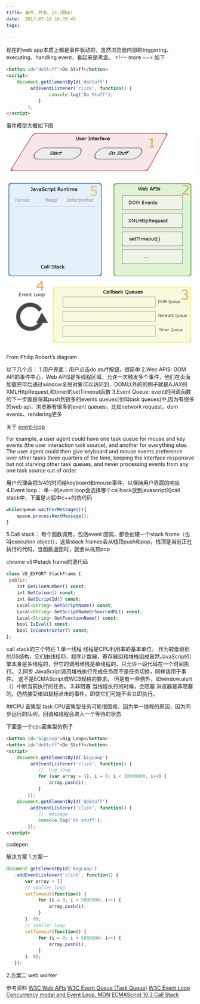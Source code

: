 ```yaml
---
title: 事件、并发、js（翻译）
date:  2017-07-18 16:39:45
tags:

---
```


现在的web app本质上都是事件驱动的，虽然浏览器内部的triggering、executing、handling event，看起来是黑盒。
<!−− more −−>
如下

``` html
<button id="doStuff">Do Stuff</button>
<script>
    document.getElementById('doStuff')
        .addEventListener('click', function() {
                console.log('Do Stuff');
            }
        );
</script>
```
事件模型大概如下图
![img](/images/test/33.mdNRSFCoGT.png)

From Philip Robert’s diagram

以下几个点：
1.用户界面：用户点击do stuff按钮，很简单
2.Web APIS:
DOM API的事件中心，Web APIS是多线程区域，允许一次触发多个事件，他们在页面加载完毕后通过window全局对象可以访问到，DOM以外的的例子就是AJAX的XMLHttpRequest,和timer的setTimeout函数
3.Event Queue:
event的回调函数的下一步就是将其push到很多的events queues(也叫task queues)中,因为有很多的web api，浏览器有很多的event queues，比如network request，dom events、rendering更多

关于 [event-loop](https://www.w3.org/TR/html5/webappapis.html#event-loop)


For example, a user agent could have one task queue for mouse and key events (the user interaction task source), and another for everything else. The user agent could then give keyboard and mouse events preference over other tasks three quarters of the time, keeping the interface responsive but not starving other task queues, and never processing events from any one task source out of order.

用户代理会把3/4的时间给keyboard和mouse事件，以保持用户界面的响应
4.Event loop：
单一的event loop会选择哪个callback放到javascript的call stack中，下面是火狐中c++的伪代码

``` js
while(queue.waitForMessage()){
    queue.processNextMessage();
}
```

5.Call stack：
每个函数调用，包括event 回调，都会创建一个stack frame（也叫execution object），这些stack frames会从栈顶push和pop，栈顶是当前正在执行的代码，当函数返回时，就会从栈顶pop

chrome v8中stack frame的源代码
``` js
class V8_EXPORT StackFrame {
 public:
    int GetLineNumber() const;
    int GetColumn() const;
    int GetScriptId() const;
    Local<String> GetScriptName() const;
    Local<String> GetScriptNameOrSourceURL() const;
    Local<String> GetFunctionName() const;
    bool IsEval() const;
    bool IsConstructor() const;
};
```

call stack的三个特征
1.单一线程
线程是CPU利用率的基本单位。 作为较低级别的OS结构，它们由线程ID，程序计数器，寄存器组和堆栈组成虽然JavaScript引擎本身是多线程的，但它的调用堆栈是单线程的，只允许一段代码在一个时间执行。
2.同步
JavaScript调用堆栈执行完成任务而不是任务切换，同样适用于事件。 这不是ECMAScript或WC3规格的要求。 但是有一些例外，如window.alert（）中断当前执行的任务。
3.非阻塞
当线程执行的时候，会阻塞 浏览器是非阻塞的，仍然接受诸如鼠标点击的事件，即使它们可能不会立即执行。

##CPU 密集型 task
CPU密集型任务可能很困难，因为单一线程的原因，因为同步运行的队列，回调和线程会进入一个等待的状态

下面是一个cpu密集型的例子

``` html
<button id="bigLoop">Big Loop</button>
<button id="doStuff">Do Stuff</button>
<script>
    document.getElementById('bigLoop')
        .addEventListener('click', function() {
            //  big loop
            for (var array = [], i = 0; i < 10000000; i++) {
                array.push(i);
            }
        });
    document.getElementById('doStuff')
        .addEventListener('click', function() {
            //  message
            console.log('do stuff');
        });
</script>
```

codepen

解决方案
1.方案一

``` js
document.getElementById('bigLoop')
   .addEventListener('click', function() {
       var array = []
       // smaller loop
       setTimeout(function() {
            for (i = 0; i < 5000000; i++) {
                array.push(i);
            }
       }, 0);
       // smaller loop
       setTimeout(function() {
            for (i = 0; i < 5000000; i++) {
                array.push(i);
            }
       }, 0);
   });
```

2.方案二
web worker

参考资料
[W3C Web APIs](http://www.w3.org/TR/html5/webappapis.html#webappapis)
[W3C Event Queue (Task Queue)](http://www.w3.org/TR/html5/webappapis.html#event-loop)
[W3C Event Loop](http://www.w3.org/TR/html5/webappapis.html#event-loops)
[Concurrency modal and Event Loop, MDN](https://developer.mozilla.org/en-US/docs/Web/JavaScript/EventLoop)
[ECMAScript 10.3 Call Stack](http://www.ecma-international.org/ecma-262/5.1/#sec-10.3)